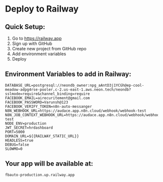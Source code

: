 # Deploy to Railway

## Quick Setup:
1. Go to https://railway.app
2. Sign up with GitHub
3. Create new project from GitHub repo
4. Add environment variables
5. Deploy

## Environment Variables to add in Railway:
```
DATABASE_URL=postgresql://neondb_owner:npg_aAntD3j1YCGh@ep-cool-meadow-adpg4rse-pooler.c-2.us-east-1.aws.neon.tech/neondb?sslmode=require&channel_binding=require
FACEBOOK_EMAIL=airecuritement@gmail.com
FACEBOOK_PASSWORD=Varunsh@123
FACEBOOK_VERIFY_TOKEN=n8n-auto-messanger
N8N_WEBHOOK_URL=https://audace.app.n8n.cloud/webhook/webhook-test
N8N_JOB_CONTEXT_WEBHOOK_URL=https://audace.app.n8n.cloud/webhook/webhook-test
NODE_ENV=production
JWT_SECRET=hrdashboard
PORT=5000
DOMAIN_URL=${{RAILWAY_STATIC_URL}}
HEADLESS=true
DEBUG=false
SLOWMO=0
```

## Your app will be available at:
`fbauto-production.up.railway.app`